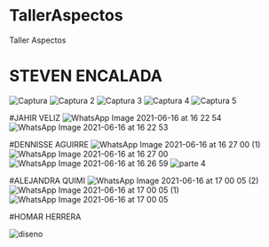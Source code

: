 # TallerAspectos
Taller Aspectos
# STEVEN ENCALADA 
![Captura](https://user-images.githubusercontent.com/76632790/122295638-14532200-cebf-11eb-9f8c-db604e47ad11.PNG)
![Captura 2](https://user-images.githubusercontent.com/76632790/122295699-2634c500-cebf-11eb-8ac8-ae906d1a2877.PNG)
![Captura 3](https://user-images.githubusercontent.com/76632790/122295713-2a60e280-cebf-11eb-9ab5-60261aa54e46.PNG)
![Captura 4](https://user-images.githubusercontent.com/76632790/122295723-2df46980-cebf-11eb-9719-5e922731f134.PNG)
![Captura 5](https://user-images.githubusercontent.com/76632790/122295735-30ef5a00-cebf-11eb-8db6-511a21af15e2.PNG)

#JAHIR VELIZ
![WhatsApp Image 2021-06-16 at 16 22 54](https://user-images.githubusercontent.com/76632790/122295837-511f1900-cebf-11eb-932f-3594d47961d8.jpeg)
![WhatsApp Image 2021-06-16 at 16 22 53](https://user-images.githubusercontent.com/76632790/122295854-554b3680-cebf-11eb-912c-22770f3fc599.jpeg)

#DENNISSE AGUIRRE
![WhatsApp Image 2021-06-16 at 16 27 00 (1)](https://user-images.githubusercontent.com/76632790/122296217-c5f25300-cebf-11eb-90ea-8b415047038c.jpeg)
![WhatsApp Image 2021-06-16 at 16 27 00](https://user-images.githubusercontent.com/76632790/122296231-ca1e7080-cebf-11eb-9a58-9d71580a5362.jpeg)
![WhatsApp Image 2021-06-16 at 16 26 59](https://user-images.githubusercontent.com/76632790/122296243-cd196100-cebf-11eb-81ee-e813d63bda1f.jpeg)
![parte 4](https://user-images.githubusercontent.com/85047464/122300419-e7a20900-cec4-11eb-9168-14e9b64e77a7.jpg)


#ALEJANDRA QUIMI
![WhatsApp Image 2021-06-16 at 17 00 05 (2)](https://user-images.githubusercontent.com/76632790/122300058-6ba7c100-cec4-11eb-8833-bd123fb59281.jpeg)
![WhatsApp Image 2021-06-16 at 17 00 05 (1)](https://user-images.githubusercontent.com/76632790/122300067-6fd3de80-cec4-11eb-8cf9-399b7a127639.jpeg)
![WhatsApp Image 2021-06-16 at 17 00 05](https://user-images.githubusercontent.com/76632790/122300079-72cecf00-cec4-11eb-9f2f-0c375cf0c441.jpeg)

#HOMAR HERRERA

![diseno](https://user-images.githubusercontent.com/29640147/122325677-a3c4f900-cef0-11eb-8388-ceb051622852.png)
